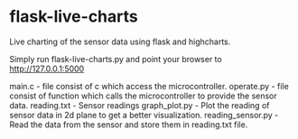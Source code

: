 flask-live-charts
=================

Live charting of the sensor data using flask and highcharts.

Simply run flask-live-charts.py and point your browser to http://127.0.0.1:5000


main.c - file consist of c which access the microcontroller.
operate.py - file consist of function which calls the microcontroller to provide the sensor data.
reading.txt - Sensor readings
graph_plot.py - Plot the reading of sensor data in 2d plane to get a better visualization.
reading_sensor.py - Read the data from the sensor and store them in reading.txt file.



